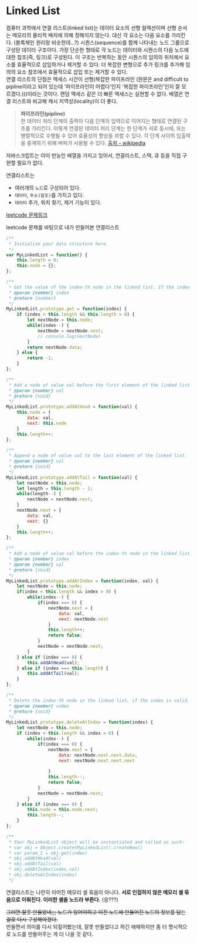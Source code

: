 # Linked List

컴퓨터 과학에서 연결 리스트(linked list)는 데이터 요소의 선형 컬렉션이며 선형 순서는 메모리의 물리적 배치에 의해 정해지지 않는다. 대신 각 요소는 다음 요소를 가리킨다. (블록체인 원리랑 비슷한데...?) 시퀀스(sequence)를 함께 나타내는 노드 그룹으로 구성된 데이터 구조이다. 
가장 단순한 형태로 각 노드는 데이터와 시퀀스의 다음 노드에 대한 참조(즉, 링크)로 구성된다. 이 구조는 반복하는 동안 시퀀스의 임의의 위치에서 요소를 효율적으로 삽입하거나 제거할 수 있다. 더 복잡한 변형으로 추가 링크를 추가해 임의의 요소 참조에서 효율적으로 삽입 또는 제거할 수 있다.  
연결 리스트의 단점은 액세스 시간이 선형(복잡한 파이프라인 (원문은 and difficult to pipline이라고 되어 있는데 '파이프라인이 어렵다'인지 '복잡한 파이프라인'인지 잘 모르겠다.)))이라는 것이다. 랜덤 액세스 같은 더 빠른 액세스는 실현할 수 없다. 배열은 연결 리스트와 비교해 캐시 지역성(locality)이 더 좋다.

> **파이프라인(pipline)**  
한 데이터 처리 단계의 출력이 다음 단계의 입력으로 이어지는 형태로 연결된 구조를 가리킨다. 이렇게 연결된 데이터 처리 단계는 한 단계가 서로 동시에, 또는 병렬적으로 수행될 수 있어 효율성의 향상을 꾀할 수 있다. 각 단계 사이의 입출력을 중계하기 위해 버퍼가 사용될 수 있다. [출처 - wikipedia](https://ko.wikipedia.org/wiki/%ED%8C%8C%EC%9D%B4%ED%94%84%EB%9D%BC%EC%9D%B8_(%EC%BB%B4%ED%93%A8%ED%8C%85))

자바스크립트는 이미 만능인 배열을 가지고 있어서, 연결리스트, 스택, 큐 등을 직접 구현할 필요가 없다.

연결리스트는
+ 여러개의 `노드`로 구성되어 있다.
+ `데이터`, `주소(참조)`를 가지고 있다.
+ `데이터` 추가, 위치 찾기, 제거 기능이 있다.

[leetcode 문제링크](https://leetcode.com/problems/design-linked-list/description/)

leetcode 문제를 바탕으로 내가 만들어본 연결리스트
```js
/**
 * Initialize your data structure here.
 */
var MyLinkedList = function() {
    this.length = 0;
    this.node = {};
};

/**
 * Get the value of the index-th node in the linked list. If the index is invalid, return -1. 
 * @param {number} index
 * @return {number}
 */
MyLinkedList.prototype.get = function(index) {
    if (index < this.length && this.length > 0) {
        let nextNode = this.node;
        while(index--) {
            nextNode = nextNode.next;
            // console.log(nextNode)
        }
        return nextNode.data;
    } else {
        return -1;
    }
};

/**
 * Add a node of value val before the first element of the linked list. After the insertion, the new node will be the first node of the linked list. 
 * @param {number} val
 * @return {void}
 */
MyLinkedList.prototype.addAtHead = function(val) {
    this.node = {
        data: val,
        next: this.node
    }
    this.length++;
};

/**
 * Append a node of value val to the last element of the linked list. 
 * @param {number} val
 * @return {void}
 */
MyLinkedList.prototype.addAtTail = function(val) {
    let nextNode = this.node;
    let length = this.length - 1;
    while(length--) {
        nextNode = nextNode.next;
    }
    nextNode.next = {
        data: val,
        next: {}
    }
    this.length++;
};

/**
 * Add a node of value val before the index-th node in the linked list. If index equals to the length of linked list, the node will be appended to the end of linked list. If index is greater than the length, the node will not be inserted. 
 * @param {number} index 
 * @param {number} val
 * @return {void}
 */
MyLinkedList.prototype.addAtIndex = function(index, val) {
    let nextNode = this.node;
    if(index < this.length && index > 0) {
        while(index--) {
            if(index === 0) {
                nextNode.next = {
                    data: val,
                    next: nextNode.next
                }
                this.length++;
                return false;
            }
            nextNode = nextNode.next;
        }
    } else if (index === 0) {
        this.addAtHead(val);
    } else if (index === this.length) {
        this.addAtTail(val);
    }
};

/**
 * Delete the index-th node in the linked list, if the index is valid. 
 * @param {number} index
 * @return {void}
 */
MyLinkedList.prototype.deleteAtIndex = function(index) {
    let nextNode = this.node;
    if (index < this.length && index > 0) {
        while(index--) {
            if(index === 0) {
                nextNode.next = {
                    data: nextNode.next.next.data,
                    next: nextNode.next.next.next
                    
                }
                this.length--;
                return false;
            }
            nextNode = nextNode.next;
        }
    } else if (index === 0) {
        this.node = this.node.next;
        this.length--;
    }
};

/** 
 * Your MyLinkedList object will be instantiated and called as such:
 * var obj = Object.create(MyLinkedList).createNew()
 * var param_1 = obj.get(index)
 * obj.addAtHead(val)
 * obj.addAtTail(val)
 * obj.addAtIndex(index,val)
 * obj.deleteAtIndex(index)
 */
```

연결리스트는 나란히 이어진 메모리 셀 묶음이 아니다. **서로 인접하지 않은 메모리 셀 묶음으로 이뤄진다. 이러한 셀을 노드라 부른다.** (응???)

~~그러면 잘못 만들었네;;; 노드가 있어야하고 이전 노드에 만들어진 노드의 정보를 담는 걸로 다시 구성해야겠다.~~  
만들면서 의미를 다시 되짚어봤는데, 잘못 만들었다고 하긴 애매하지만 좀 더 명시적으로 노드를 만들어주는 게 더 나을 것 같다.